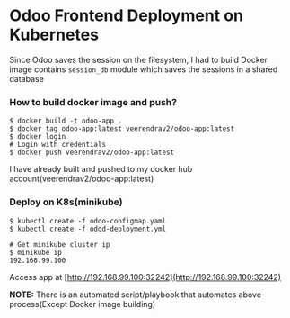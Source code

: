 # Odoo Frontend Deployment on Kubernetes

Since Odoo saves the session on the filesystem, I had to build Docker image contains `session_db` module which saves the sessions in a shared database

### How to build docker image and push?
```
$ docker build -t odoo-app .
$ docker tag odoo-app:latest veerendrav2/odoo-app:latest
$ docker login
# Login with credentials
$ docker push veerendrav2/odoo-app:latest
``` 
I have already built and pushed to my docker hub account(veerendrav2/odoo-app:latest)

### Deploy on K8s(minikube)
```
$ kubectl create -f odoo-configmap.yaml
$ kubectl create -f oddd-deployment.yml

# Get minikube cluster ip
$ minikube ip
192.168.99.100
```
Access app at [http://192.168.99.100:32242](http://192.168.99.100:32242)

**NOTE:** There is an automated script/playbook that automates above process(Except Docker image building)
